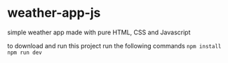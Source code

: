 # weather-app-js
simple weather app made with pure HTML, CSS and Javascript

to download and run this project run the following commands
`` npm install ``
`` npm run dev ``
